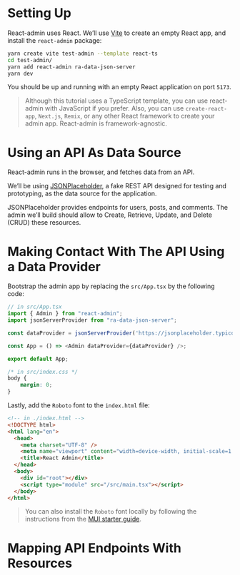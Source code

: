 # Setting Up

React-admin uses React. We’ll use [Vite](https://vitejs.dev/) to create an empty React app, and install the `react-admin` package:
```sh
yarn create vite test-admin --template react-ts
cd test-admin/
yarn add react-admin ra-data-json-server
yarn dev
```

You should be up and running with an empty React application on port `5173`.

> Although this tutorial uses a TypeScript template, you can use react-admin with JavaScript if you prefer. Also, you can use `create-react-app`, `Next.js`, `Remix`, or any other React framework to create your admin app. React-admin is framework-agnostic.

# Using an API As Data Source
React-admin runs in the browser, and fetches data from an API.

We’ll be using [JSONPlaceholder](https://jsonplaceholder.typicode.com/), a fake REST API designed for testing and prototyping, as the data source for the application.

JSONPlaceholder provides endpoints for users, posts, and comments. The admin we’ll build should allow to Create, Retrieve, Update, and Delete (CRUD) these resources.

# Making Contact With The API Using a Data Provider

Bootstrap the admin app by replacing the `src/App.tsx` by the following code:

```TypeScript
// in src/App.tsx
import { Admin } from "react-admin";
import jsonServerProvider from "ra-data-json-server";

const dataProvider = jsonServerProvider('https://jsonplaceholder.typicode.com');

const App = () => <Admin dataProvider={dataProvider} />;

export default App;
```
```css
/* in src/index.css */
body {
    margin: 0;
}
```

Lastly, add the `Roboto` font to the `index.html` file:
```html
<!-- in ./index.html -->
<!DOCTYPE html>
<html lang="en">
  <head>
    <meta charset="UTF-8" />
    <meta name="viewport" content="width=device-width, initial-scale=1.0" />
    <title>React Admin</title>
  </head>
  <body>
    <div id="root"></div>
    <script type="module" src="/src/main.tsx"></script>
  </body>
</html>
```

> You can also install the `Roboto` font locally by following the instructions from the [MUI starter guide](https://mui.com/material-ui/getting-started/installation/#roboto-font).

# Mapping API Endpoints With Resources